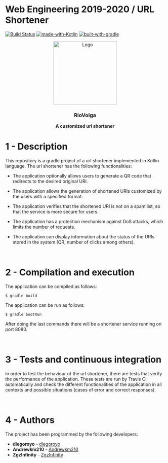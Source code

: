 # Web Engineering 2019-2020 / URL Shortener

[![Build Status](https://travis-ci.org/UNIZAR-30246-WebEngineering/UrlShortener.svg?branch=master)](https://travis-ci.org/diegoroyo/urlShortener)
[![made-with-Kotlin](https://img.shields.io/badge/Made%20with-java-e01250.svg)](https://kotlinlang.org/)
[![built-with-gradle](https://img.shields.io/badge/Built%20with-gradle-1a3ef3.svg)](https://gradle.org/install/)

<p align="center">
    <img src="https://i.ibb.co/0QykvXt/217631.png" alt="Logo" width=200 height=200>
  </a>

  <h3 align="center">RioVolga</h3>

  <p align="center">
    <b>A customized url shortener</b> <br>
  </p>
</p>

# 1 - Description 

This repository is a gradle project of a url shortener implemented in Kotlin language. The url shortener has the following 
functionalities:

* The application optionally allows users to generate a QR code that redirects to the desired original URI.

* The application allows the generation of shortened URIs customized by the users with a specified format.

* The application verifies that the shortened URI is not on a spam list, so that the service is more secure for users.

* The application has a protection mechanism against DoS attacks, which limits the number of requests.

* The application can display information about the status of the URIs stored in the system (QR, number of clicks
among others).

&nbsp;

# 2 - Compilation and execution

The application can be compiled as follows:

```
$ gradle build
```


The application can be run as follows:

```
$ gradle bootRun
```

After doing the last commands there will be a shortener service running on port 8080.

&nbsp;


# 3 - Tests and continuous integration

In order to test the behaviour of the url shortener, there are tests that verify the performance of the application. These
tests are run by Travis CI automatically and check the different functionalities of the application in all contexts and
possible situations (cases of error and correct responses).

&nbsp;

# 4 - Authors

The project has been programmed by the following developers:

* **diegoroyo** - [diegoroyo](https://github.com/diegoroyo)
* **Andrewkm210**  - [Andrewkm210](https://github.com/Andrewkm210)
* **ZgzInfinity** - [ZgzInfinity](https://github.com/ZgzInfinity)


